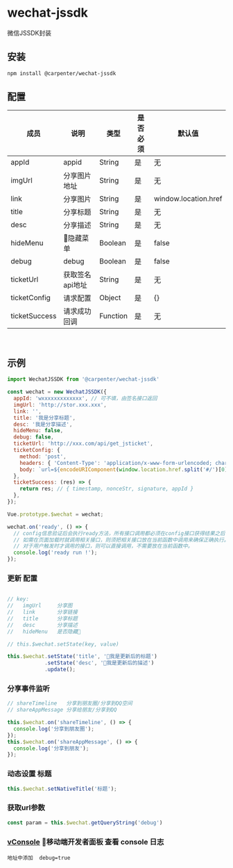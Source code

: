 # wechat-jssdk

微信JSSDK封装

## 安装
``` bash
npm install @carpenter/wechat-jssdk
```

## 配置

| 成员 | 说明 | 类型 | 是否必须 | 默认值 |
|-----|-----|-----|-----|-----|
| appId | appid | String | 是 | 无 |
| imgUrl | 分享图片地址 | String | 是 | 无 |
| link | 分享图片 | String | 是 | window.location.href |
| title | 分享标题 | String | 是 | 无 |
| desc | 分享描述 | String | 是 | 无 |
| hideMenu | 隐藏菜单 | Boolean | 是 | false |
| debug | debug | Boolean | 是 | false |
| ticketUrl | 获取签名api地址 | String | 是 | 无 |
| ticketConfig | 请求配置 | Object | 是 | {} |
| ticketSuccess | 请求成功回调 | Function | 是 | 无 |


<br>

## 示例
``` js
import WechatJSSDK from '@carpenter/wechat-jssdk'

const wechat = new WechatJSSDK({
  appId: 'wxxxxxxxxxxxxx', // 可不填，由签名接口返回
  imgUrl: 'http://stor.xxx.xxx',
  link: '',
  title: '我是分享标题',
  desc: '我是分享描述',
  hideMenu: false,
  debug: false,
  ticketUrl: 'http://xxx.com/api/get_jsticket',
  ticketConfig: {
    method: 'post',
    headers: { 'Content-Type': 'application/x-www-form-urlencoded; charset=UTF-8' },
    body: `url=${encodeURIComponent(window.location.href.split('#/')[0])}&appid=wxxxxxxxxxxxxx`,
  },
  ticketSuccess: (res) => {
    return res; // { timestamp, nonceStr, signature, appId }
  },
});

Vue.prototype.$wechat = wechat;

wechat.on('ready', () => {
  // config信息验证后会执行ready方法，所有接口调用都必须在config接口获得结果之后
  // 如需在页面加载时就调用相关接口，则须把相关接口放在当前函数中调用来确保正确执行。
  // 对于用户触发时才调用的接口，则可以直接调用，不需要放在当前函数中。
  console.log('ready run !');
});
```

### 更新 配置
``` js

// key:
//   imgUrl     分享图
//   link       分享链接
//   title      分享标题
//   desc       分享描述
//   hideMenu   是否隐藏

// this.$wechat.setState(key, value)

this.$wechat.setState('title', '我是更新后的标题')
            .setState('desc', '我是更新后的描述')
            .update();
```

### 分享事件监听
``` js
// shareTimeline   分享到朋友圈/分享到QQ空间
// shareAppMessage 分享给朋友/分享到QQ

this.$wechat.on('shareTimeline', () => {
  console.log('分享到朋友圈');
});
this.$wechat.on('shareAppMessage', () => {
  console.log('分享到朋友');
});
```

### 动态设置 标题
``` js
this.$wechat.setNativeTitle('标题');
```

### 获取url参数
``` js
const param = this.$wechat.getQueryString('debug')
```

### [vConsole](https://github.com/Tencent/vConsole/blob/dev/README_CN.md) 移动端开发者面板 查看 console 日志
```
地址中添加  debug=true
```
